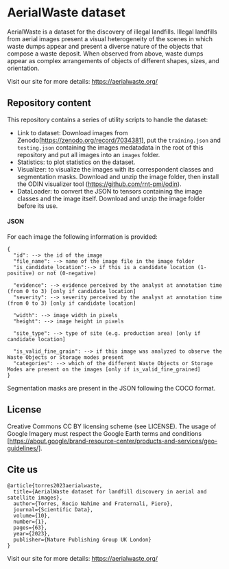 # AerialWaste dataset

AerialWaste is a dataset for the discovery of illegal landfills. Illegal landfills from aerial images present a visual heterogeneity of the scenes in which waste dumps appear and present a diverse nature of the objects that compose a waste deposit. When observed from above, waste dumps appear as complex arrangements of objects of different shapes, sizes, and orientation.

Visit our site for more details: https://aerialwaste.org/

## Repository content

This repository contains a series of utility scripts to handle the dataset:
  - Link to dataset: Download images from Zenodo[https://zenodo.org/record/7034381], put the `training.json` and `testing.json` containing the images medatadata in the root of this repository and put all images into an `images` folder.
  - Statistics: to plot statistics on the dataset.
  - Visualizer: to visualize the images with its correspondent classes and segmentation masks. Download and unzip the image folder, then install the ODIN visualizer tool (https://github.com/rnt-pmi/odin). 
  -  DataLoader: to convert the JSON to tensors containing the image classes and the image itself. Download and unzip the image folder before its use.



#### JSON
For each image the following information is provided:
```
{
  "id": --> the id of the image
  "file_name": --> name of the image file in the image folder
  "is_candidate_location":--> if this is a candidate location (1-positive) or not (0-negative)

  "evidence": --> evidence perceived by the analyst at annotation time (from 0 to 3) [only if candidate location]
  "severity": --> severity perceived by the analyst at annotation time (from 0 to 3) [only if candidate location]

  "width": --> image width in pixels
  "height": --> image height in pixels

  "site_type": --> type of site (e.g. production area) [only if candidate location]

  "is_valid_fine_grain": --> if this image was analyzed to observe the Waste Objects or Storage modes present
  "categories": --> which of the different Waste Objects or Storage Modes are present on the images [only if is_valid_fine_grained]
}
```

Segmentation masks are present in the JSON following the COCO format.


## License
Creative Commons CC BY licensing scheme (see LICENSE). The usage of Google Imagery must respect the Google Earth terms and conditions [https://about.google/brand-resource-center/products-and-services/geo-guidelines/].

## Cite us
```
@article{torres2023aerialwaste,
  title={AerialWaste dataset for landfill discovery in aerial and satellite images},
  author={Torres, Rocio Nahime and Fraternali, Piero},
  journal={Scientific Data},
  volume={10},
  number={1},
  pages={63},
  year={2023},
  publisher={Nature Publishing Group UK London}
}
```
Visit our site for more details: https://aerialwaste.org/

